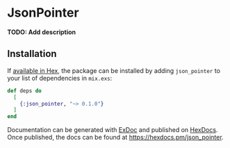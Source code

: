 # JsonPointer

**TODO: Add description**

## Installation

If [available in Hex](https://hex.pm/docs/publish), the package can be installed
by adding `json_pointer` to your list of dependencies in `mix.exs`:

```elixir
def deps do
  [
    {:json_pointer, "~> 0.1.0"}
  ]
end
```

Documentation can be generated with [ExDoc](https://github.com/elixir-lang/ex_doc)
and published on [HexDocs](https://hexdocs.pm). Once published, the docs can
be found at <https://hexdocs.pm/json_pointer>.

